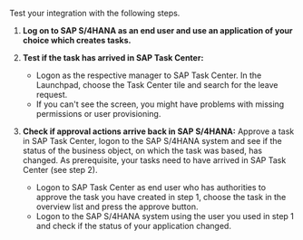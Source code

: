 Test your integration with the following steps.

1. **Log on to SAP S/4HANA as an end user and use an application of your choice which creates tasks.**
2. **Test if the task has arrived in SAP Task Center:**
    - Logon as the respective manager to SAP Task Center. In the Launchpad, choose the Task Center tile and search for the leave request. 
    - If you can't see the screen, you might have problems with missing permissions or user provisioning.

3. **Check if approval actions arrive back in SAP S/4HANA:** Approve a task in SAP Task Center, logon to the SAP S/4HANA system and see if the status of the business object, on which the task was based, has changed. As prerequisite, your tasks need to have arrived in SAP Task Center (see step 2). 
    - Logon to SAP Task Center as end user who has authorities to approve the task you have created in step 1, choose the task in the overview list and press the approve button. 
    - Logon to the SAP S/4HANA system using the user you used in step 1 and check if the status of your application changed.